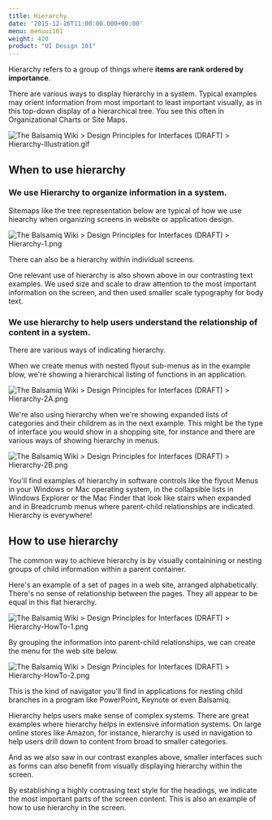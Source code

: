 ```yaml
---
title: Hierarchy
date: '2015-12-16T11:00:00.000+00:00'
menu: menuui101
weight: 420
product: "UI Design 101"
---
```


Hierarchy refers to a group of things where **items are rank ordered by importance**.

There are various ways to display hierarchy in a system. Typical examples may orient information from most important to least important visually, as in this top-down display of a hierarchical tree. You see this often in Organizational Charts or Site Maps.

![](https://balsamiq.atlassian.net/wiki/download/thumbnails/260899124/Hierarchy-Illustration.gif?version=2&modificationDate=1518649560095&cacheVersion=1&api=v2&height=250 "The Balsamiq Wiki > Design Principles for Interfaces (DRAFT) > Hierarchy-Illustration.gif")

## When to use hierarchy

### **We use Hierarchy to organize information in a system.**

Sitemaps like the tree representation below are typical of how we use hiearchy when organizing screens in website or application design.

![](https://balsamiq.atlassian.net/wiki/download/thumbnails/260899124/Hierarchy-1.png?version=2&modificationDate=1518657866560&cacheVersion=1&api=v2&height=250 "The Balsamiq Wiki > Design Principles for Interfaces (DRAFT) > Hierarchy-1.png")

  

There can also be a hierarchy within individual screens.

One relevant use of hierarchy is also shown above in our contrasting text examples. We used size and scale to draw attention to the most important information on the screen, and then used smaller scale typography for body text.

### **We use hierarchy to help users understand the relationship of content in a system.**

There are various ways of indicating hierarchy.

When we create menus with nested flyout sub-menus as in the example blow, we're showing a hierarchical listing of functions in an application.

![](https://balsamiq.atlassian.net/wiki/download/thumbnails/260899124/Hierarchy-2A.png?version=1&modificationDate=1518813267680&cacheVersion=1&api=v2&height=250 "The Balsamiq Wiki > Design Principles for Interfaces (DRAFT) > Hierarchy-2A.png")

  

We're also using hierarchy when we're showing expanded lists of categories and their childrem as in the next example. This might be the type of interface you would show in a shopping site, for instance and there are various ways of showing hierarchy in menus.

![](https://balsamiq.atlassian.net/wiki/download/thumbnails/260899124/Hierarchy-2B.png?version=1&modificationDate=1518813311793&cacheVersion=1&api=v2&height=250 "The Balsamiq Wiki > Design Principles for Interfaces (DRAFT) > Hierarchy-2B.png")

  

You'll find examples of hierarchy in software controls like the flyout Menus in your Windows or Mac operating system, in the collapsible lists in Windows Explorer or the Mac Finder that look like stairs when expanded and in Breadcrumb menus where parent-child relationships are indicated. Hierarchy is everywhere!

## How to use hierarchy

The common way to achieve hierarchy is by visually containining or nesting groups of child information within a parent container.

Here's an example of a set of pages in a web site, arranged alphabetically. There's no sense of relationship between the pages. They all appear to be equal in this flat hierarchy.

![](https://balsamiq.atlassian.net/wiki/download/thumbnails/260899124/Hierarchy-HowTo-1.png?version=1&modificationDate=1518754360779&cacheVersion=1&api=v2&height=250 "The Balsamiq Wiki > Design Principles for Interfaces (DRAFT) > Hierarchy-HowTo-1.png")

  

By grouping the information into parent-child relationships, we can create the menu for the web site below.

![](https://balsamiq.atlassian.net/wiki/download/thumbnails/260899124/Hierarchy-HowTo-2.png?version=1&modificationDate=1518754369828&cacheVersion=1&api=v2&height=250 "The Balsamiq Wiki > Design Principles for Interfaces (DRAFT) > Hierarchy-HowTo-2.png")

This is the kind of navigator you'll find in applications for nesting child branches in a program like PowerPoint, Keynote or even Balsamiq.

Hierarchy helps users make sense of complex systems. There are great examples where hierarchy helps in extensive information systems. On large online stores like Amazon, for instance, hierarchy is used in navigation to help users drill down to content from broad to smaller categories.

And as we also saw in our contrast exanples above, smaller interfaces such as forms can also benefit from visually displaying hierarchy within the screen.

By establishing a highly contrasing text style for the headings, we indicate the most important parts of the screen content. This is also an example of how to use hierarchy in the screen.

  

